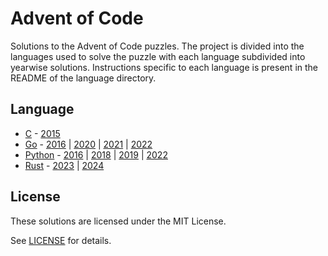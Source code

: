 # Advent of Code

Solutions to the Advent of Code puzzles. The project is divided into the
languages used to solve the puzzle with each language subdivided into yearwise
solutions. Instructions specific to each language is present in the README of
the language directory.

## Language

- [C](./c) - [2015](./c/year2015)
- [Go](./go) - [2016](./go/year2016) | [2020](./go/year2020) | [2021](./go/year2021) | [2022](./go/year2022)
- [Python](./python) - [2016](./python/src/aoc/year2016) | [2018](./python/src/aoc/year2018) | [2019](./python/src/aoc/year2019) | [2022](./python/src/aoc/year2022)
- [Rust](./rust) - [2023](./rust/crates/year2023/src) | [2024](./rust/crates/year2024/src)

## License

These solutions are licensed under the MIT License.

See [LICENSE](./LICENSE) for details.
